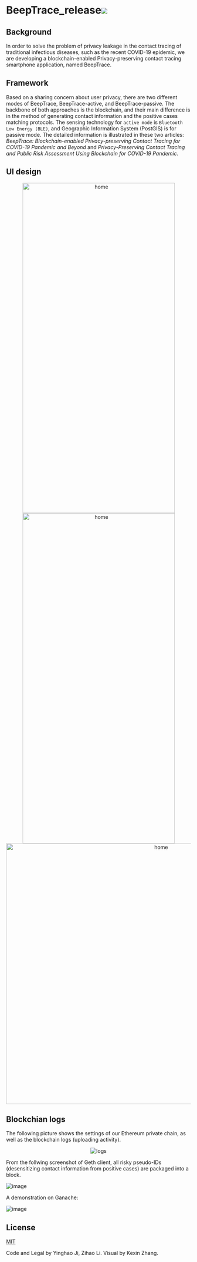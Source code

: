# BeepTrace_release![](https://img.shields.io/badge/license-MIT-blue)
## Background
In order to solve the problem of privacy leakage in the contact tracing of traditional infectious diseases, such as the recent COVID-19 epidemic, we are developing a blockchain-enabled Privacy-preserving contact tracing smartphone application, named BeepTrace.

## Framework
Based on a sharing concern about user privacy, there are two different modes of BeepTrace, BeepTrace-active, and BeepTrace-passive. The backbone of both approaches is the blockchain, and their main difference is in the method of generating contact information and the positive cases matching protocols. The sensing technology for `active mode` is  `Bluetooth Low Energy (BLE)`, and Geographic Information System (PostGIS) is for passive mode. The detailed information is illustrated in these two articles: _BeepTrace: Blockchain-enabled Privacy-preserving Contact Tracing for COVID-19 Pandemic and Beyond_ and _Privacy-Preserving Contact Tracing and Public Risk Assessment Using Blockchain for COVID-19 Pandemic_.
## UI design

<div align=center>
<img src="https://beeptrace.com/wp-content/uploads/2021/09/%E5%BE%AE%E4%BF%A1%E5%9B%BE%E7%89%87_20210910174456-473x1024.jpg" width="415" height="900" alt="home"/>
<img src="https://beeptrace.com/wp-content/uploads/2021/09/%E5%BE%AE%E4%BF%A1%E5%9B%BE%E7%89%87_20210910174503-473x1024.jpg" width="415" height="900" alt="home"/>
<img src="https://beeptrace.com/wp-content/uploads/2021/09/%E5%BE%AE%E4%BF%A1%E5%9B%BE%E7%89%87_20210910174507-473x1024.jpg" width="830" height="711" alt="home"/>
</div>

## Blockchian logs
The following picture shows the settings of our Ethereum private chain, as well as the blockchain logs (uploading activity).

<div align=center><img src="https://user-images.githubusercontent.com/62978386/117529350-c3bbef80-b009-11eb-9b62-dbae53dd06d7.png" alt="logs"/></div>

From the follwing screenshot of Geth client, all risky pseudo-IDs (desensitizing contact information from positive cases) are packaged into a block.

![image](https://user-images.githubusercontent.com/62978386/117545099-f3451900-b056-11eb-9c09-51b235fb6ec4.png)

A demonstration on Ganache:

![image](https://user-images.githubusercontent.com/62978386/117545315-cc3b1700-b057-11eb-8f7d-8e467611f7db.png)


## License
[MIT](https://choosealicense.com/licenses/mit/)

Code and Legal by Yinghao Ji, Zihao Li. 
Visual by Kexin Zhang.
